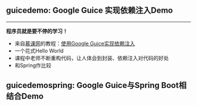 ## guicedemo: Google Guice 实现依赖注入Demo

---
**程序员就是要不停的学习！**


- 来自[慕课网](www.imooc.com)的教程：[使用Google Guice实现依赖注入](https://www.imooc.com/learn/901)
- 一个花式Hello World
- 课程中老师不断重构代码，让人体会到封装、依赖注入对代码的好处
- 和Spring作比较

## guicedemospring: Google Guice与Spring Boot相结合Demo

